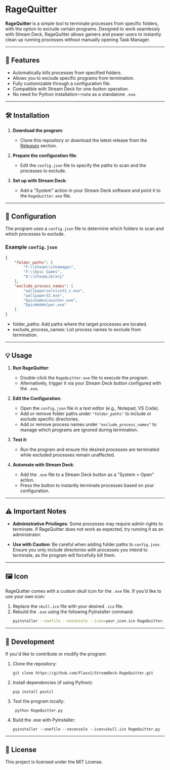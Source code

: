 # RageQuitter

**RageQuitter** is a simple tool to terminate processes from specific folders, with the option to exclude certain programs. Designed to work seamlessly with Stream Deck, RageQuitter allows gamers and power users to instantly clean up running processes without manually opening Task Manager.

---

## 🚀 Features

- Automatically kills processes from specified folders.
- Allows you to exclude specific programs from termination.
- Fully customizable through a configuration file.
- Compatible with Stream Deck for one-button operation.
- No need for Python installation—runs as a standalone `.exe`.

---

## 🛠️ Installation

1. **Download the program**: 
   - Clone this repository or download the latest release from the [Releases](https://github.com/your-repo-link/releases) section.

2. **Prepare the configuration file**: 
   - Edit the `config.json` file to specify the paths to scan and the processes to exclude.

3. **Set up with Stream Deck**:
   - Add a "System" action in your Stream Deck software and point it to the `RageQuitter.exe` file.

---

## 📄 Configuration

The program uses a `config.json` file to determine which folders to scan and which processes to exclude.

### Example `config.json`

```json
{
    "folder_paths": [
        "F:\\Steam\\steamapps",
        "F:\\Epic Games",
        "D:\\SteamLibrary"
    ],
    "exclude_process_names": [
        "wallpaperservice32_c.exe",
        "wallpaper32.exe",
        "EpicGamesLauncher.exe",
        "EpicWebHelper.exe"
    ]
}
```
- folder_paths: Add paths where the target processes are located.
- exclude_process_names: List process names to exclude from termination.

---

## 💡 Usage

1. **Run RageQuitter**:
   - Double-click the `RageQuitter.exe` file to execute the program.
   - Alternatively, trigger it via your Stream Deck button configured with the `.exe`.

2. **Edit the Configuration**:
   - Open the `config.json` file in a text editor (e.g., Notepad, VS Code).
   - Add or remove folder paths under `"folder_paths"` to include or exclude specific directories.
   - Add or remove process names under `"exclude_process_names"` to manage which programs are ignored during termination.

3. **Test it**:
   - Run the program and ensure the desired processes are terminated while excluded processes remain unaffected.

4. **Automate with Stream Deck**:
   - Add the `.exe` file to a Stream Deck button as a "System > Open" action.
   - Press the button to instantly terminate processes based on your configuration.

---

## ⚠️ Important Notes

- **Administrative Privileges**:
   Some processes may require admin rights to terminate. If RageQuitter does not work as expected, try running it as an administrator.

- **Use with Caution**:
   Be careful when adding folder paths to `config.json`. Ensure you only include directories with processes you intend to terminate, as the program will forcefully kill them.

---

## 🖼️ Icon

RageQuitter comes with a custom skull icon for the `.exe` file. If you'd like to use your own icon:
1. Replace the `skull.ico` file with your desired `.ico` file.
2. Rebuild the `.exe` using the following PyInstaller command:
   ```bash
   pyinstaller --onefile --noconsole --icon=your_icon.ico RageQuitter.py

---

## 🔧 Development

If you'd like to contribute or modify the program:

1. Clone the repository:
    ```
   git clone https://github.com/Flaxx1/StreamDeck-RageQuitter.git
    ```
2. Install dependencies (if using Python):
    ```
   pip install psutil
    ```
3. Test the program locally:
   ```
    python RageQuitter.py
   ```
4. Build the .exe with PyInstaller:
   ```
   pyinstaller --onefile --noconsole --icon=skull.ico RageQuitter.py
   ```
---

## 📝 License

This project is licensed under the MIT License.